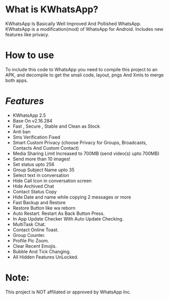 # What is KWhatsApp?
KWhatsApp Is Basically Well Improved And Pollished WhatsApp. KWhatsApp is a modification(mod) of WhatsApp for Android. Includes new features like privacy.

# How to use
To include this code to WhatsApp you need to compile this project to an APK, and decompile to get the smali code, layout, pngs And Xmls to merge both apps.

# **_Features_**
- KWhatsApp 2.5
- Base On v2.16.284
- Fast , Secure , Stable and Clean as Stock
- Anti ban
- Sms Verification Fixed
- Smart Custom Privacy (choose Privacy for Groups, Broadcasts, Contacts And Custom Contact)
- Media Sharing Limit Increased to 700MB (send video(s) upto 700MB)
- Send more than 10 images!
- Set status upto 256
- Group Subject Name upto 35
- Select text in conversation
- Hide Call Icon in conversation screen
- Hide Archived Chat
- Contact Status Copy
- Hide Date and name while copying 2 messages or more
- Fast Backup and Restore
- Restore Button like wa reborn
- Auto Restart. Restart As Back Button Press.
- In App Update Checker With Auto Update Checking.
- MultiTask Chat.
- Contact Online Toast.
- Group Counter.
- Profile Pic Zoom.
- Clear Recent Emojis.
- Bubble And Tick Changing.
- All Hidden Features UnLocked.

# **Note**:
This project is NOT affiliated or approved by WhatsApp Inc.